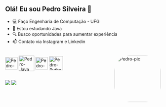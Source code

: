 ## Olá! Eu sou Pedro Silveira 👋

- 💻 Faço Engenharia de Computação - UFG
- 📓 Estou estudando Java
- 🔍 Busco oportunidades para aumentar experiência
- 📫 Contato via Instagram e Linkedin

<div style="display: inline_block"><br>
  <img align="center" alt="Pedro-Git" height="40" width="40" src="https://cdn.jsdelivr.net/gh/devicons/devicon/icons/git/git-original.svg">
  <img align="center" alt="Pedro-Java" height="50" width="50" src="https://cdn.jsdelivr.net/gh/devicons/devicon/icons/java/java-original.svg">
  <img align="center" alt="Pedro-C" height="40" width="40" src="https://cdn.jsdelivr.net/gh/devicons/devicon/icons/c/c-original.svg">
  <img align="center" alt="Pedro-Python" height="45" width="45" src="https://cdn.jsdelivr.net/gh/devicons/devicon/icons/python/python-original.svg">
  <img align="right" alt="Pedro-pic" height="150" style="border-radius:50px;" src="https://cdn.discordapp.com/attachments/1057825601798549596/1068330766775373844/IMG-20230126-WA0034.jpg"> 
</div>
 
 ##
 
 <div>
  <a href="https://instagram.com/pedro_silveira15" target="_blank"><img src="https://img.shields.io/badge/-Instagram-%23E4405F?style=for-the-badge&logo=instagram&logoColor=white" target="_blank"></a>
 	<a href="https://www.linkedin.com/in/pedro-rodrigues-silveira-6330ab263" target="_blank"><img src="https://img.shields.io/badge/-LinkedIn-%230077B5?style=for-the-badge&logo=linkedin&logoColor=white" target="_blank"></a>
 <div>
